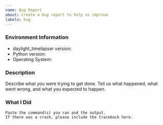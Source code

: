 ```yaml
---
name: Bug Report
about: Create a bug report to help us improve
labels: bug
---
```


<!-- Please search existing issues to avoid creating duplicates. -->

### Environment Information

-   daylight_timelapser version:
-   Python version:
-   Operating System:

### Description

Describe what you were trying to get done.
Tell us what happened, what went wrong, and what you expected to happen.

### What I Did

```
Paste the command(s) you ran and the output.
If there was a crash, please include the traceback here.
```
